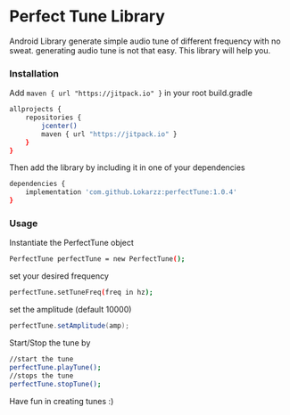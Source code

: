 # Perfect Tune Library
Android Library generate simple audio tune of different frequency with no sweat.
generating audio tune is not that easy. This library will help you.

### Installation
Add `maven { url "https://jitpack.io" }` in your root build.gradle

```sh
allprojects {
    repositories {
        jcenter()
        maven { url "https://jitpack.io" }
    }
}
```

Then add the library by including it in one of your dependencies

```sh
dependencies {
    implementation 'com.github.Lokarzz:perfectTune:1.0.4'
}
```

### Usage

Instantiate the PerfectTune object

```sh
PerfectTune perfectTune = new PerfectTune();
```

set your desired frequency
```sh
perfectTune.setTuneFreq(freq in hz);
```

set the amplitude (default 10000)
```java
perfectTune.setAmplitude(amp);
```

Start/Stop the tune by
```sh
//start the tune
perfectTune.playTune();
//stops the tune
perfectTune.stopTune();
```

Have fun in creating tunes :)
